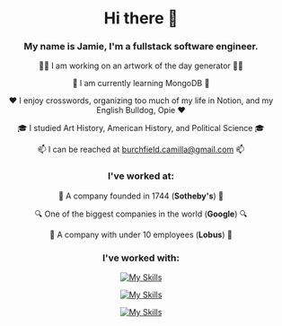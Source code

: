 <div align="center">

# Hi there 👋

### My name is Jamie, I'm a fullstack software engineer.
  

👩‍💻 I am working on an artwork of the day generator 👩‍💻

🌱 I am currently learning MongoDB 🌱
  
❤️ I enjoy crosswords, organizing too much of my life in Notion, and my English Bulldog, Opie ❤️
  
🎓 I studied Art History, American History, and Political Science 🎓
  
📫 I can be reached at burchfield.camilla@gmail.com 📫
  
  
### I've worked at:
    
🔨 A company founded in 1744 (**Sotheby's**) 🔨
  
🔍  One of the biggest companies in the world (**Google**) 🔍
  
🎨 A company with under 10 employees (**Lobus**) 🎨
  
### I've worked with:

[![My Skills](https://skillicons.dev/icons?i=js,react,redux,html,css)](https://skillicons.dev)

[![My Skills](https://skillicons.dev/icons?i=nodejs,express,rails,ruby,aws)](https://skillicons.dev)

[![My Skills](https://skillicons.dev/icons?i=mongodb,sqlite,postgres,postman,webpack)](https://skillicons.dev)

</div>

